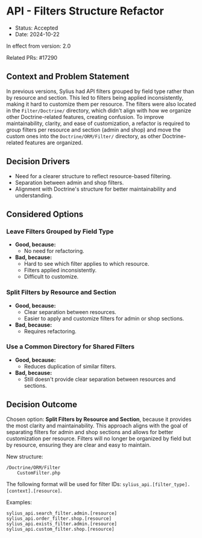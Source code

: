 # API - Filters Structure Refactor

* Status: Accepted
* Date: 2024-10-22

In effect from version: 2.0

Related PRs: #17290

## Context and Problem Statement

In previous versions, Sylius had API filters grouped by field type rather than by resource and section. This led to filters being applied inconsistently, making it hard to customize them per resource. The filters were also located in the `Filter/Doctrine/` directory, which didn't align with how we organize other Doctrine-related features, creating confusion.
To improve maintainability, clarity, and ease of customization, a refactor is required to group filters per resource and section (admin and shop) and move the custom ones into the `Doctrine/ORM/Filter/` directory, as other Doctrine-related features are organized.

## Decision Drivers

- Need for a clearer structure to reflect resource-based filtering.
- Separation between admin and shop filters.
- Alignment with Doctrine's structure for better maintainability and understanding.

## Considered Options

### Leave Filters Grouped by Field Type

* **Good, because:**
    * No need for refactoring.
* **Bad, because:**
    * Hard to see which filter applies to which resource.
    * Filters applied inconsistently.
    * Difficult to customize.

### Split Filters by Resource and Section

* **Good, because:**
    * Clear separation between resources.
    * Easier to apply and customize filters for admin or shop sections.
* **Bad, because:**
    * Requires refactoring.

### Use a Common Directory for Shared Filters

* **Good, because:**
    * Reduces duplication of similar filters.
* **Bad, because:**
    * Still doesn't provide clear separation between resources and sections.

## Decision Outcome

Chosen option: **Split Filters by Resource and Section**, because it provides the most clarity and maintainability. This approach aligns with the goal of separating filters for admin and shop sections and allows for better customization per resource.
Filters will no longer be organized by field but by resource, ensuring they are clear and easy to maintain.

New structure:

```
/Doctrine/ORM/Filter
    CustomFilter.php
```

The following format will be used for filter IDs: `sylius_api.[filter_type].[context].[resource]`.

Examples:
```
sylius_api.search_filter.admin.[resource]
sylius_api.order_filter.shop.[resource]
sylius_api.exists_filter.admin.[resource]
sylius_api.custom_filter.shop.[resource]
```
